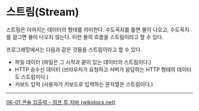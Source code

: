 # 스트림(Stream)

스트림은 이어지는 데이터의 형태를 의미한다.
수도꼭지를 틀면 물이 나오고, 수도꼭지를 잠그면 물이 나오지 않는다.
이런 물의 흐름을 스트림이라고 할 수 있다.

프로그래밍에서는 다음과 같은 것들을 스트림이라고 할 수 있다.
- 파일 데이터 (파일은 그 시작과 끝이 있는 데이터의 스트림이다.)
- HTTP 송수신 데이터 (브라우저가 요청하고 서버가 응답하는 HTTP 형태의 데이터도 스트림이다.)
- 키보드 입력 (사용자가 키보드로 입력하는 문자열은 스트림이다.)

---

[06-01 콘솔 입출력 - 점프 투 자바 (wikidocs.net)](https://wikidocs.net/226)